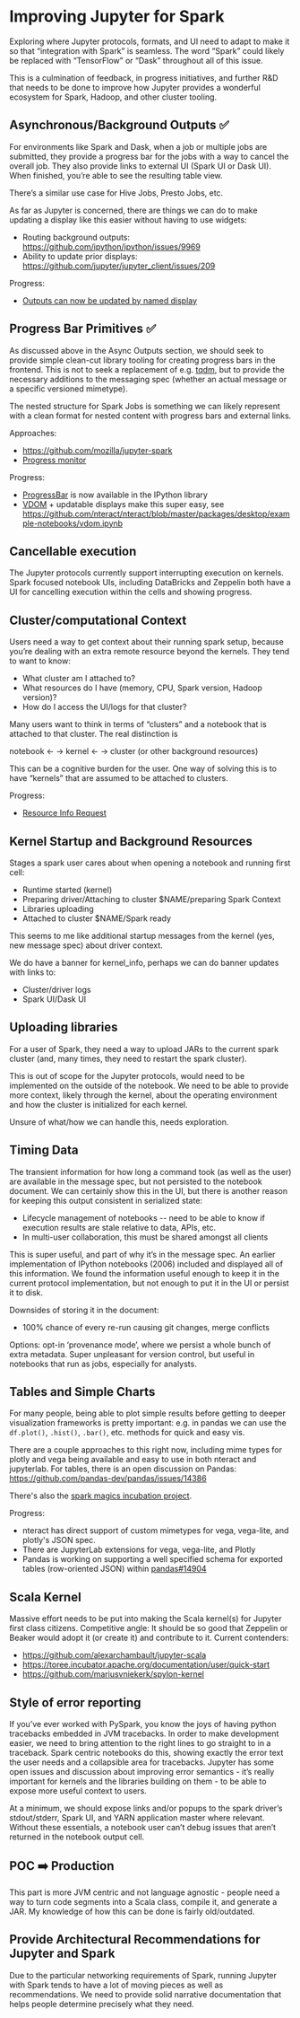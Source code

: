 # Improving Jupyter for Spark

Exploring where Jupyter protocols, formats, and UI need to adapt to make it so that “integration with Spark” is seamless. The word “Spark” could likely be replaced with “TensorFlow” or “Dask” throughout all of this issue.

This is a culmination of feedback, in progress initiatives, and further R&D that needs to be done to improve how Jupyter provides a wonderful ecosystem for Spark, Hadoop, and other cluster tooling.

## Asynchronous/Background Outputs ✅

For environments like Spark and Dask, when a job or multiple jobs are submitted, they provide a progress bar for the jobs with a way to cancel the overall job. They also provide links to external UI (Spark UI or Dask UI). When finished, you’re able to see the resulting table view.

There’s a similar use case for Hive Jobs, Presto Jobs, etc.

As far as Jupyter is concerned, there are things we can do to make updating a display like this easier without having to use widgets:
- Routing background outputs: https://github.com/ipython/ipython/issues/9969
- Ability to update prior displays: https://github.com/jupyter/jupyter_client/issues/209

Progress:

* [Outputs can now be updated by named display](https://github.com/jupyter/jupyter_client/issues/209)

## Progress Bar Primitives ✅

As discussed above in the Async Outputs section, we should seek to provide simple clean-cut library tooling for creating progress bars in the frontend. This is not to seek a replacement of e.g. [tqdm](https://github.com/noamraph/tqdm), but to provide the necessary additions to the messaging spec (whether an actual message or a specific versioned mimetype).

The nested structure for Spark Jobs is something we can likely represent with a clean format for nested content with progress bars and external links.

Approaches:

- https://github.com/mozilla/jupyter-spark
- [Progress monitor](https://github.com/jupyter/jupyter_client/issues/209#issuecomment-260789525)

Progress:

* [ProgressBar](https://github.com/ipython/ipython/blob/345d51130aec9644dbeb08c3e54d93f83babbf3f/IPython/core/display.py#L732) is now available in the IPython library
* [VDOM](https://github.com/nteract/vdom) + updatable displays make this super easy, see https://github.com/nteract/nteract/blob/master/packages/desktop/example-notebooks/vdom.ipynb

## Cancellable execution

The Jupyter protocols currently support interrupting execution on kernels. Spark focused notebook UIs, including DataBricks and Zeppelin both have a UI for cancelling execution within the cells and showing progress. 

## Cluster/computational Context

Users need a way to get context about their running spark setup, because you’re dealing with an extra remote resource beyond the kernels. They tend to want to know:
- What cluster am I attached to?
- What resources do I have (memory, CPU, Spark version, Hadoop version)?
- How do I access the UI/logs for that cluster?

Many users want to think in terms of “clusters” and a notebook that is attached to that cluster. The real distinction is

notebook ← → kernel ← → cluster (or other background resources)

This can be a cognitive burden for the user. One way of solving this is to have “kernels” that are assumed to be attached to clusters.

Progress:

* [Resource Info Request](https://github.com/jupyter/jupyter/issues/264)

## Kernel Startup and Background Resources

Stages a spark user cares about when opening a notebook and running first cell:

- Runtime started (kernel)
- Preparing driver/Attaching to cluster $NAME/preparing Spark Context
- Libraries uploading
- Attached to cluster $NAME/Spark ready

This seems to me like additional startup messages from the kernel (yes, new message spec) about driver context.

We do have a banner for kernel_info, perhaps we can do banner updates with links to:

- Cluster/driver logs
- Spark UI/Dask UI

## Uploading libraries

For a user of Spark, they need a way to upload JARs to the current spark cluster (and, many times, they need to restart the spark cluster).

This is out of scope for the Jupyter protocols, would need to be implemented on the outside of the notebook. We need to be able to provide more context, likely through the kernel, about the operating environment and how the cluster is initialized for each kernel.

Unsure of what/how we can handle this, needs exploration.

## Timing Data

The transient information for how long a command took (as well as the user) are available in the message spec, but not persisted to the notebook document. We can certainly show this in the UI, but there is another reason for keeping this output consistent in serialized state:

- Lifecycle management of notebooks -- need to be able to know if execution results are stale relative to data, APIs, etc.
- In multi-user collaboration, this must be shared amongst all clients

This is super useful, and part of why it’s in the message spec. An earlier implementation of IPython notebooks (2006) included and displayed all of this information. We found the information useful enough to keep it in the current protocol implementation, but not enough to put it in the UI or persist it to disk.

Downsides of storing it in the document:

- 100% chance of every re-run causing git changes, merge conflicts

Options: opt-in ‘provenance mode’, where we persist a whole bunch of extra metadata. Super unpleasant for version control, but useful in notebooks that run as jobs, especially for analysts.

## Tables and Simple Charts

For many people, being able to plot simple results before getting to deeper visualization frameworks is pretty important: e.g. in pandas we can use the `df.plot()`, `.hist()`, `.bar()`, etc. methods for quick and easy vis.

There are a couple approaches to this right now, including mime types for plotly and vega being available and easy to use in both nteract and jupyterlab. For tables, there is an open discussion on Pandas: https://github.com/pandas-dev/pandas/issues/14386

There's also the [spark magics incubation project](https://github.com/jupyter-incubator/sparkmagic).

Progress:

* nteract has direct support of custom mimetypes for vega, vega-lite, and plotly's JSON spec.
* There are JupyterLab extensions for vega, vega-lite, and Plotly
* Pandas is working on supporting a well specified schema for exported tables (row-oriented JSON) within [pandas#14904](https://github.com/pandas-dev/pandas/pull/14904)

## Scala Kernel

Massive effort needs to be put into making the Scala kernel(s) for Jupyter first class citizens. Competitive angle: It should be so good that Zeppelin or Beaker would adopt it (or create it) and contribute to it. Current contenders:

- https://github.com/alexarchambault/jupyter-scala
- https://toree.incubator.apache.org/documentation/user/quick-start
- https://github.com/mariusvniekerk/spylon-kernel

## Style of error reporting

If you’ve ever worked with PySpark, you know the joys of having python tracebacks embedded in JVM tracebacks. In order to make development easier, we need to bring attention to the right lines to go straight to in a traceback. Spark centric notebooks do this, showing exactly the error text the user needs and a collapsible area for tracebacks. Jupyter has some open issues and discussion about improving error semantics - it’s really important for kernels and the libraries building on them - to be able to expose more useful context to users.

At a minimum, we should expose links and/or popups to the spark driver’s stdout/stderr, Spark UI, and YARN application master where relevant. Without these essentials, a notebook user can’t debug issues that aren’t returned in the notebook output cell.

## POC ➡️  Production

This part is more JVM centric and not language agnostic - people need a way to turn code segments into a Scala class, compile it, and generate a JAR. My knowledge of how this can be done is fairly old/outdated.

## Provide Architectural Recommendations for Jupyter and Spark

Due to the particular networking requirements of Spark, running Jupyter with Spark tends to have a lot of moving pieces as well as recommendations. We need to provide solid narrative documentation that helps people determine precisely what they need.
